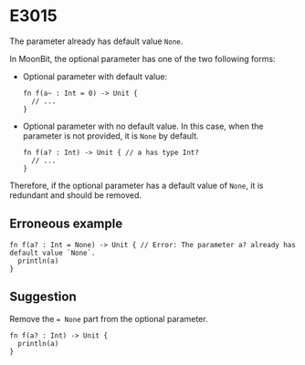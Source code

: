 # E3015

The parameter already has default value `None`.

In MoonBit, the optional parameter has one of the two following forms:

- Optional parameter with default value:

  ```moonbit
  fn f(a~ : Int = 0) -> Unit {
    // ...
  }
  ```

- Optional parameter with no default value. In this case, when the parameter is not provided, it is `None` by default.

  ```moonbit
  fn f(a? : Int) -> Unit { // a has type Int?
    // ...
  }
  ```

Therefore, if the optional parameter has a default value of `None`, it is redundant and should be removed.

## Erroneous example

```moonbit
fn f(a? : Int = None) -> Unit { // Error: The parameter a? already has default value `None`.
  println(a)
}
```

## Suggestion

Remove the `= None` part from the optional parameter.

```moonbit
fn f(a? : Int) -> Unit {
  println(a)
}
```
